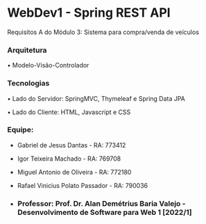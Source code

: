 # WebDev1 - Spring REST API

Requisitos A do Módulo 3: Sistema para compra/venda de veículos

### Arquitetura
• Modelo-Visão-Controlador
### Tecnologias
• Lado do Servidor: SpringMVC, Thymeleaf e Spring Data JPA

• Lado do Cliente: HTML, Javascript e CSS

### Equipe:
* Gabriel de Jesus Dantas              - RA: 773412
* Igor Teixeira Machado                - RA: 769708
* Miguel Antonio de Oliveira           - RA: 772180
* Rafael Vinicius Polato Passador      - RA: 790036
 
* ### Professor: Prof. Dr. Alan Demétrius Baria Valejo - Desenvolvimento de Software para Web 1  [2022/1]
